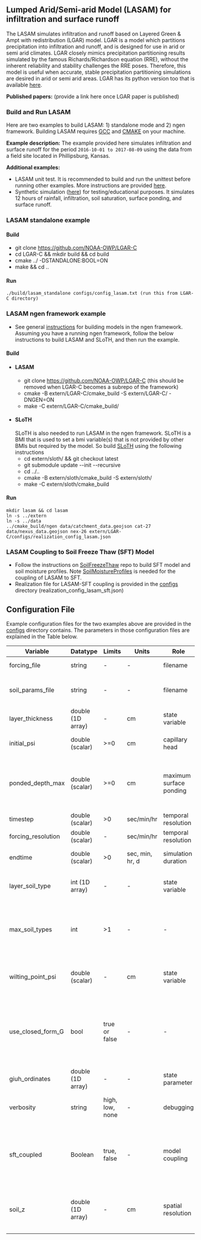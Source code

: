 ## Lumped Arid/Semi-arid Model (LASAM) for infiltration and surface runoff
The LASAM simulates infiltration and runoff based on Layered Green & Ampt with redistribution (LGAR) model. LGAR is a model which partitions precipitation into infiltration and runoff, and is designed for use in arid or semi arid climates. LGAR closely mimics precipitation partitioning results simulated by the famous Richards/Richardson equation (RRE), without the inherent reliability and stability challenges the RRE poses. Therefore, this model is useful when accurate, stable precipitation partitioning simulations are desired in arid or semi arid areas. LGAR has its python version too that is available [here](https://github.com/NOAA-OWP/LGAR-Py).

**Published papers:** (provide a link here once LGAR paper is published)

### Build and Run LASAM
Here are two examples to build LASAM: 1) standalone mode and 2) ngen framework. Building LASAM requires [GCC](https://gcc.gnu.org) and [CMAKE](https://cmake.org/) on your machine.

**Example description:** The example provided here simulates infiltration and surface runoff for the period `2016-10-01 to 2017-08-09` using the data from a field site located in Phillipsburg, Kansas.

**Additional examples:**
- LASAM unit test. It is recommended to build and run the unittest before running other examples. More instructions are provided [here](https://github.com/NOAA-OWP/LGAR-C/tree/master/tests).
- Synthetic simulation ([here](https://github.com/NOAA-OWP/LGAR-C/tree/master/tests)) for testing/educational purposes. It simulates 12 hours of rainfall, infiltration, soil saturation, surface ponding, and surface runoff.


### LASAM standalone example
#### Build
 - git clone https://github.com/NOAA-OWP/LGAR-C
 - cd LGAR-C && mkdir build && cd build
 - cmake ../ -DSTANDALONE:BOOL=ON
 - make && cd ..
#### Run
```
./build/lasam_standalone configs/config_lasam.txt (run this from LGAR-C directory)
```
### LASAM ngen framework example
- See general [instructions](https://github.com/NOAA-OWP/ngen/wiki/NGen-Tutorial#running-cfe) for building models in the ngen framework. Assuming you have a running ngen framework, follow the below instructions to build LASAM and SLoTH, and then run the example.
#### Build
- #### LASAM
   - git clone https://github.com/NOAA-OWP/LGAR-C (this should be removed when LGAR-C becomes a subrepo of the framework)
   - cmake -B extern/LGAR-C/cmake_build -S extern/LGAR-C/ -DNGEN=ON
   - make -C extern/LGAR-C/cmake_build/
- #### SLoTH
   SLoTH is also needed to run LASAM in the ngen framework. SLoTH is a BMI that is used to set a bmi variable(s) that is not provided by other BMIs but required by the model. So build [SLoTH](https://github.com/NOAA-OWP/SLoTH) using the following instructions
   - cd extern/sloth/ && git checkout latest
   - git submodule update --init --recursive
   - cd ../..
   - cmake -B extern/sloth/cmake_build -S extern/sloth/
   - make -C extern/sloth/cmake_build
#### Run
```
mkdir lasam && cd lasam
ln -s ../extern
ln -s ../data
../cmake_build/ngen data/catchment_data.geojson cat-27 data/nexus_data.geojson nex-26 extern/LGAR-C/configs/realization_config_lasam.json
```

### LASAM Coupling to Soil Freeze Thaw (SFT) Model
- Follow the instructions on [SoilFreezeThaw](https://github.com/NOAA-OWP/SoilFreezeThaw) repo to build SFT model and soil moisture profiles. Note [SoilMoistureProfiles](https://github.com/NOAA-OWP/SoilMoistureProfiles) is needed for the coupling of LASAM to SFT.
- Realization file for LASAM-SFT coupling is provided in the [configs](./configs/) directory (realization_config_lasam_sft.json)

## Configuration File
Example configuration files for the two examples above are provided in the [configs](./configs/) directory contains. The parameters in those configuration files are explained in the Table below.

| Variable | Datatype |  Limits  | Units | Role | Process | Description |
| -------- | -------- | ------ | ----- | ---- | ------- | ----------- |
| forcing_file | string | - | - | filename | - | provides precip. and PET inputs |
| soil_params_file | string | - | - | filename | - | provides soil types with van Genuchton parameters |
| layer_thickness | double (1D array)| - | cm | state variable | - | individual layer thickness (not absolute)|
| initial_psi | double (scalar)| >=0 | cm | capillary head | - | used to initialize layers with a constant head |
| ponded_depth_max | double (scalar)| >=0 | cm | maximum surface ponding | - | the maximum amount of water unavailable for surface drainage, default is set to zero |
| timestep | double (scalar)| >0 | sec/min/hr | temporal resolution | - | timestep of the model |
| forcing_resolution | double (scalar)| - | sec/min/hr | temporal resolution | - | timestep of the forcing data |
| endtime | double (scalar)| >0 | sec, min, hr, d | simulation duration | - | time at which model simulation ends |
| layer_soil_type | int (1D array) | - | - | state variable | - | layer soil type (read from the database file soil_params_file) |
| max_soil_types | int | >1 | - | - | - | maximum number of soil types read from the file soil_params_file (default is set to 15) |
| wilting_point_psi | double (scalar) | - | cm | state variable | - | wilting point (the amount of water not available for plants) used in computing AET |
| use_closed_form_G | bool | true or false | - | - | - | determines whether the numeric integral or closed form for G is used; a value of true will use the closed form. This defaults to false. |
| giuh_ordinates | double (1D array)| - | - | state parameter | - | GIUH ordinates (for giuh based surface runoff) |
| verbosity | string | high, low, none | - | debugging | - | controls IO (screen outputs and writing to disk) |
| sft_coupled | Boolean | true, false | - | model coupling | impacts hydraulic conductivity | couples LASAM to SFT. Coupling to SFT reduces hydraulic conducitivity, and hence infiltration, when soil is frozen|
| soil_z | double (1D array) | - | cm | spatial resolution | - | vertical resolution of the soil column (computational domain of the SFT model) |
